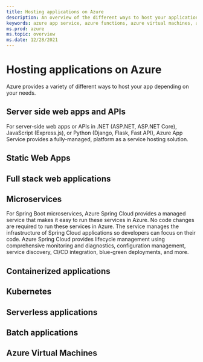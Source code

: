 ```yaml
---
title: Hosting applications on Azure
description: An overview of the different ways to host your applications on Azure
keywords: azure app service, azure functions, azure virtual machines, azure container instances, azure container registry
ms.prod: azure
ms.topic: overview
ms.date: 12/28/2021
---
```


# Hosting applications on Azure

Azure provides a variety of different ways to host your app depending on your needs.  


## Server side web apps and APIs

For server-side web apps or APIs in .NET (ASP.NET, ASP.NET Core), JavaScript (Express.js), or Python (Django, Flask, Fast API), Azure App Service provides a fully-managed, platform as a service hosting solution.  


## Static Web Apps



## Full stack web applications






## Microservices




For Spring Boot microservices, Azure Spring Cloud provides a managed service that makes it easy to run these services in Azure.  No code changes are required to run these services in Azure. The service manages the infrastructure of Spring Cloud applications so developers can focus on their code. Azure Spring Cloud provides lifecycle management using comprehensive monitoring and diagnostics, configuration management, service discovery, CI/CD integration, blue-green deployments, and more.



## Containerized applications


## Kubernetes



## Serverless applications


## Batch applications









## Azure Virtual Machines

